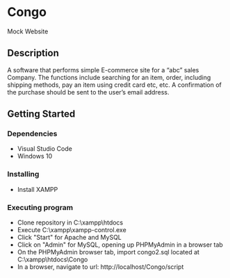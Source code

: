 # Congo

Mock Website

## Description

A software that performs simple E-commerce site for a “abc” sales Company. The functions include searching for an item, order, including shipping methods, pay an item using credit card etc, etc.  A confirmation of the purchase should be sent to the user’s email address.

## Getting Started

### Dependencies

* Visual Studio Code
* Windows 10

### Installing

* Install XAMPP

### Executing program

* Clone repository in C:\xampp\htdocs
* Execute C:\xampp\xampp-control.exe
* Click "Start" for Apache and MySQL
* Click on "Admin" for MySQL, opening up PHPMyAdmin in a browser tab
* On the PHPMyAdmin browser tab, import congo2.sql located at C:\xampp\htdocs\Congo
* In a browser, navigate to url: http://localhost/Congo/script
